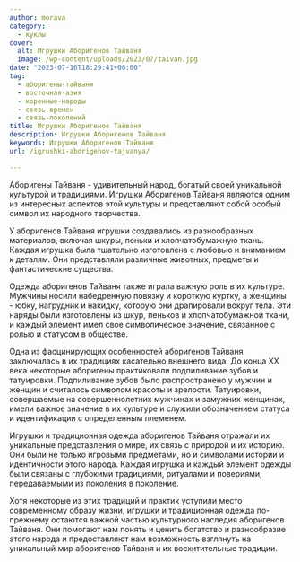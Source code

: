 ```yaml
---
author: morava
category:
  - куклы
cover:
  alt: Игрушки Аборигенов Тайваня
  image: /wp-content/uploads/2023/07/taivan.jpg
date: "2023-07-16T18:29:41+00:00"
tag:
  - аборигены-тайваня
  - восточная-азия
  - коренные-народы
  - связь-времен
  - связь-поколений
title: Игрушки Аборигенов Тайваня
description: Игрушки Аборигенов Тайваня
keywords: Игрушки Аборигенов Тайваня
url: /igrushki-aborigenov-tajvanya/

---
```

Аборигены Тайваня \- удивительный народ, богатый своей уникальной культурой и традициями. Игрушки Аборигенов Тайваня являются одним из интересных аспектов этой культуры и представляют собой особый символ их народного творчества.

У аборигенов Тайваня игрушки создавались из разнообразных материалов, включая шкуры, пеньки и хлопчатобумажную ткань. Каждая игрушка была тщательно изготовлена с любовью и вниманием к деталям. Они представляли различные животных, предметы и фантастические существа.

Одежда аборигенов Тайваня также играла важную роль в их культуре. Мужчины носили набедренную повязку и короткую куртку, а женщины \- юбку, нагрудник и накидку, которую они драпировали вокруг тела. Эти наряды были изготовлены из шкур, пеньков и хлопчатобумажной ткани, и каждый элемент имел свое символическое значение, связанное с ролью и статусом в обществе.

Одна из фасцинирующих особенностей аборигенов Тайваня заключалась в их традициях касательно внешнего вида. До конца XX века некоторые аборигены практиковали подпиливание зубов и татуировки. Подпиливание зубов было распространено у мужчин и женщин и считалось символом красоты и зрелости. Татуировки, совершаемые на совершеннолетних мужчинах и замужних женщинах, имели важное значение в их культуре и служили обозначением статуса и идентификации с определенным племенем.

Игрушки и традиционная одежда аборигенов Тайваня отражали их уникальные представления о мире, их связь с природой и их историю. Они были не только игровыми предметами, но и символами истории и идентичности этого народа. Каждая игрушка и каждый элемент одежды были связаны с глубокими традициями, ритуалами и повериями, передаваемыми из поколения в поколение.

Хотя некоторые из этих традиций и практик уступили место современному образу жизни, игрушки и традиционная одежда по-прежнему остаются важной частью культурного наследия аборигенов Тайваня. Они помогают нам понять и ценить богатство и разнообразие этого народа и предоставляют нам возможность взглянуть на уникальный мир аборигенов Тайваня и их восхитительные традиции.
